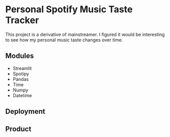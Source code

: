 # Personal Spotify Music Taste Tracker

This project is a derivative of mainstreamer. I figured it would be interesting to see how my personal music taste changes over time. 

## Modules 
- Streamlit
- Spotipy
- Pandas
- Time
- Numpy
- Datetime

## Deployment 
## Product
